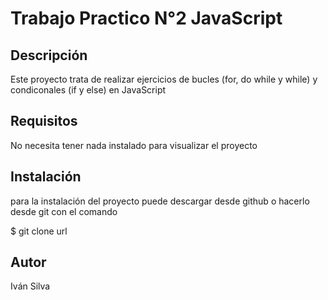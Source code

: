 # Trabajo Practico N°2 JavaScript

## Descripción

Este proyecto trata de realizar ejercicios de bucles (for, do while y while) y condiconales (if y else) en JavaScript

## Requisitos

No necesita tener nada instalado para visualizar el proyecto

## Instalación

para la instalación del proyecto puede descargar desde github o hacerlo desde git con el comando

$ git clone url

## Autor

Iván Silva
